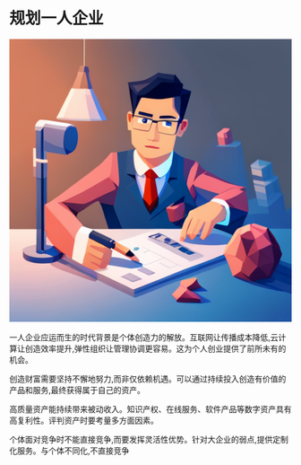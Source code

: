 # 规划一人企业


![](../images/20230804103328.png)

一人企业应运而生的时代背景是个体创造力的解放。互联网让传播成本降低,云计算让创造效率提升,弹性组织让管理协调更容易。这为个人创业提供了前所未有的机会。

创造财富需要坚持不懈地努力,而非仅依赖机遇。可以通过持续投入创造有价值的产品和服务,最终获得属于自己的资产。

高质量资产能持续带来被动收入。知识产权、在线服务、软件产品等数字资产具有高复利性。评判资产时要考量多方面因素。

个体面对竞争时不能直接竞争,而要发挥灵活性优势。针对大企业的弱点,提供定制化服务。与个体不同化,不直接竞争
